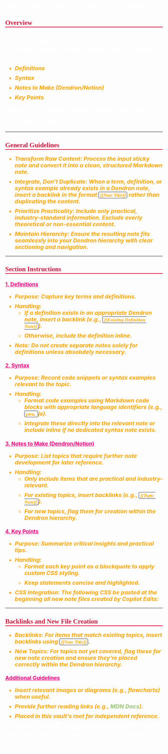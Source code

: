 GitHub Copilot Context File for Dendron Note-Taking

## Overview

This file instructs GitHub Copilot Edits to convert raw sticky note captures from study sessions into well-structured, industry-relevant Dendron notes. The focus is on the following sections:

-   **Definitions**
-   **Syntax**
-   **Notes to Make (Dendron/Notion)**
-   **Key Points**

The goal is to integrate practical content directly into existing notes (using backlinks) and flag new topics for note creation when needed.

---

## General Guidelines

-   **Transform Raw Content:** Process the input sticky note and convert it into a clean, structured Markdown note.
-   **Integrate, Don’t Duplicate:** When a term, definition, or syntax example already exists in a Dendron note, insert a backlink in the format `[[Note Title]]` rather than duplicating the content.
-   **Prioritize Practicality:** Include only practical, industry-standard information. Exclude overly theoretical or non-essential content.
-   **Maintain Hierarchy:** Ensure the resulting note fits seamlessly into your Dendron hierarchy with clear sectioning and navigation.

---

## Section Instructions

### 1. Definitions

-   **Purpose:** Capture key terms and definitions.
-   **Handling:**
    -   If a definition exists in an appropriate Dendron note, insert a backlink (e.g., `[[Existing Definition Note]]`).
    -   Otherwise, include the definition inline.
-   **Note:** Do not create separate notes solely for definitions unless absolutely necessary.

### 2. Syntax

-   **Purpose:** Record code snippets or syntax examples relevant to the topic.
-   **Handling:**
    -   Format code examples using Markdown code blocks with appropriate language identifiers (e.g., `java, `js).
    -   Integrate these directly into the relevant note or include inline if no dedicated syntax note exists.

### 3. Notes to Make (Dendron/Notion)

-   **Purpose:** List topics that require further note development for later reference.
-   **Handling:**
    -   Only include items that are practical and industry-relevant.
    -   For existing topics, insert backlinks (e.g., `[[Topic Note]]`).
    -   For new topics, flag them for creation within the Dendron hierarchy.

### 4. Key Points

-   **Purpose:** Summarize critical insights and practical tips.
-   **Handling:**
    -   Format each key point as a blockquote to apply custom CSS styling.
    -   Keep statements concise and highlighted.
-   **CSS Integration:** The following CSS be pasted at the beginning all new note files created by Copilot Edits:

<!--#region styles-->
<style>
    * {
        font-size: 18px;
    }
    h1 {
        color: red;
        font-weight: bold;
        border-bottom: 2px solid red;
        font-family: 'Algerian';
        text-align: center;
        font-size: 2em;
    }
    h2 {
        color: crimson;
        font-weight: bold;
        font-family: 'Algerian';
        border-bottom: 2px solid crimson;
        font-size: 1.5em;
    }
    h3 {
        color: rgb(255, 0, 127);
        font-weight: bold;
        text-decoration: underline;
        font-size: 1.2em;
        font-size: 1.2em;
    }
    h4 {
        color: rgb(0, 255, 255);
        font-weight: bold;
        text-decoration: underline;
        font-size: 1em;
    }
    h5 {
        color: darkblue;
        font-weight: bold;
        font-style: italic;
        font-size: 0.9em;
    }
    code {
        font-family: 'Cascadia Code';
        border: 1px solid #282a36;
        border-radius: 4px;
        padding: 1px 4px;
    }
    pre {
        font-family: 'Cascadia Code';
        border: 1px solid #282a36;
        border-radius: 4px;
        padding: 1px 4px;
    }
    p {
        font-style: 'Cascadia Code';
        color: white;
    }
    li {
        margin-bottom: 10px;
        font-style: italic;
        font-weight: bold;
        color: orange;
    }
    ul {
        margin-bottom: 10px;
        font-style: italic;
        font-weight: bold;
        color: orange;
    }
    b {
        font-weight: bold;
        color: rgb(255, 0, 0);
    }
    u {
        text-decoration: underline;
        font-weight: bold;
        font-style: italic;
    }
    a {
        color: #98c379;
        text-decoration: none;
    }
    a:hover {
        text-decoration: underline;
    }
    i {
        font-style: italic;
        color: yellow;
    }
    blockquote {
        background: rgba(255, 0, 127, 0.1); /* Light pink background */
        border-left: 5px solid rgb(255, 0, 127); /* Bold pink left border */
        padding: 10px 15px;
        margin: 10px 0;
        font-style: italic;
        font-weight: bold;
        color: white;
    }
</style>
<!--#endregion-->

---

## Backlinks and New File Creation

-   **Backlinks:** For items that match existing topics, insert backlinks using `[[Note Title]]`.
-   **New Topics:** For topics not yet covered, flag these for new note creation and ensure they’re placed correctly within the Dendron hierarchy.

### Additional Guidelines

-   Insert relevant images or diagrams (e.g., flowcharts) when useful.
-   Provide further reading links (e.g., [MDN Docs](https://developer.mozilla.org)).
-   Placed in this vault’s root for independent reference.

This file is your context reference for transforming raw sticky note inputs into structured, navigable Dendron notes. Adjust as needed to further tailor it to your workflow.
